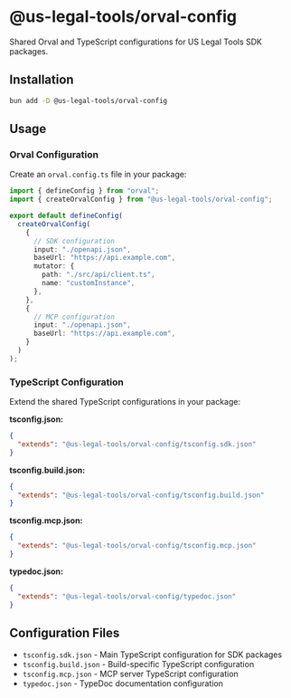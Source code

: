 # @us-legal-tools/orval-config

Shared Orval and TypeScript configurations for US Legal Tools SDK packages.

## Installation

```bash
bun add -D @us-legal-tools/orval-config
```

## Usage

### Orval Configuration

Create an `orval.config.ts` file in your package:

```typescript
import { defineConfig } from "orval";
import { createOrvalConfig } from "@us-legal-tools/orval-config";

export default defineConfig(
  createOrvalConfig(
    {
      // SDK configuration
      input: "./openapi.json",
      baseUrl: "https://api.example.com",
      mutator: {
        path: "./src/api/client.ts",
        name: "customInstance",
      },
    },
    {
      // MCP configuration
      input: "./openapi.json",
      baseUrl: "https://api.example.com",
    }
  )
);
```

### TypeScript Configuration

Extend the shared TypeScript configurations in your package:

**tsconfig.json:**
```json
{
  "extends": "@us-legal-tools/orval-config/tsconfig.sdk.json"
}
```

**tsconfig.build.json:**
```json
{
  "extends": "@us-legal-tools/orval-config/tsconfig.build.json"
}
```

**tsconfig.mcp.json:**
```json
{
  "extends": "@us-legal-tools/orval-config/tsconfig.mcp.json"
}
```

**typedoc.json:**
```json
{
  "extends": "@us-legal-tools/orval-config/typedoc.json"
}
```

## Configuration Files

- `tsconfig.sdk.json` - Main TypeScript configuration for SDK packages
- `tsconfig.build.json` - Build-specific TypeScript configuration
- `tsconfig.mcp.json` - MCP server TypeScript configuration
- `typedoc.json` - TypeDoc documentation configuration